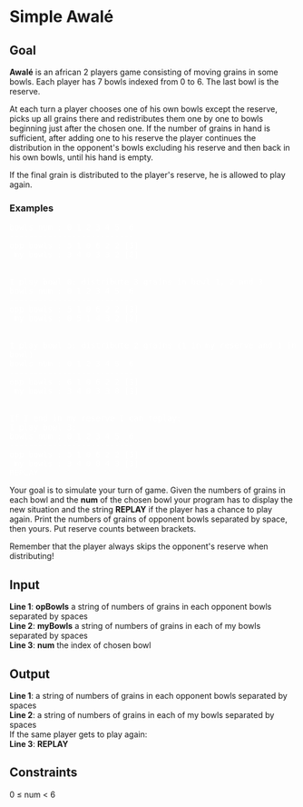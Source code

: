 # Simple Awalé

## Goal

**Awalé** is an african 2 players game consisting of moving grains in some
bowls. Each player has 7 bowls indexed from 0 to 6. The last bowl is the
reserve.

At each turn a player chooses one of his own bowls except the reserve, picks up
all grains there and redistributes them one by one to bowls beginning just after
the chosen one. If the number of grains in hand is sufficient, after adding one
to his reserve the player continues the distribution in the opponent's bowls
excluding his reserve and then back in his own bowls, until his hand is empty.

If the final grain is distributed to the player's reserve, he is allowed to play
again.

### Examples

<pre style="color:#FFFFFF">
bowls num : 0 1 2 3 4 5  6
--------------------------
opp bowls : 5 1 0 6 2 2 [3]
 my bowls : 3 4 0 3 3 2 [2]


I play bowl 0: distribute 3 grains in bowl 1, 2 and 3
bowls num : 0 1 2 3 4 5  6
--------------------------
opp bowls : 5 1 0 6 2 2 [3]
 my bowls : 0 5 1 4 3 2 [2]


I play bowl 5: distribute 2 grains (1 in my reserve and 1 in the first opponent
bowl)
bowls num : 0 1 2 3 4 5  6
--------------------------
opp bowls : 6 1 0 6 2 2 [3]
 my bowls : 3 4 0 3 3 0 [3]


If I end in my reserve I can replay:
I play bowl 3:
bowls num : 0 1 2 3 4 5  6
--------------------------
opp bowls : 5 1 0 6 2 2 [3]
 my bowls : 3 4 0 0 4 3 [3]
REPLAY
</pre>

Your goal is to simulate your turn of game. Given the numbers of grains in each
bowl and the **num** of the chosen bowl your program has to display the new
situation and the string **REPLAY** if the player has a chance to play again.
Print the numbers of grains of opponent bowls separated by space, then yours.
Put reserve counts between brackets.

Remember that the player always skips the opponent's reserve when distributing!

## Input

**Line 1**: **opBowls** a string of numbers of grains in each opponent bowls
separated by spaces \
**Line 2**: **myBowls** a string of numbers of grains in each of my bowls
separated by spaces \
**Line 3**: **num** the index of chosen bowl

## Output

**Line 1**: a string of numbers of grains in each opponent bowls separated by
spaces \
**Line 2**: a string of numbers of grains in each of my bowls separated by
spaces \
If the same player gets to play again: \
**Line 3**: **REPLAY**

## Constraints

0 &leq; num &lt; 6
